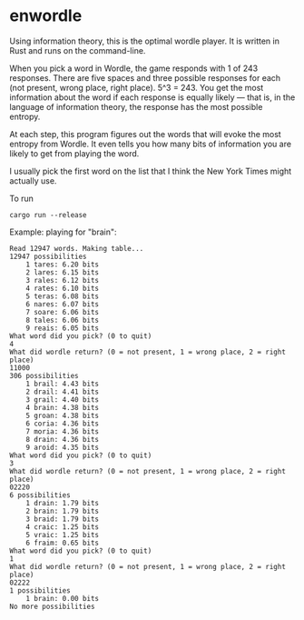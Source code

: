 # enwordle
Using information theory, this is the optimal wordle player.  It is written in Rust and runs on the command-line.

When you pick a word in Wordle, the game responds with 1 of 243 responses.  There are five spaces and three possible responses for each (not present, wrong place, right place). 5^3 = 243.  You get the most information about the word if each response is equally likely — that is, in the language of information theory, the response has the most possible entropy.

At each step, this program figures out the words that will evoke the most entropy from Wordle.  It even tells you how many bits of information you are likely to get from playing the word.

I usually pick the first word on the list that I think the New York Times might actually use.

To run

```
cargo run --release
```

Example: playing for "brain":

```
Read 12947 words. Making table...
12947 possibilities
	1 tares: 6.20 bits
	2 lares: 6.15 bits
	3 rales: 6.12 bits
	4 rates: 6.10 bits
	5 teras: 6.08 bits
	6 nares: 6.07 bits
	7 soare: 6.06 bits
	8 tales: 6.06 bits
	9 reais: 6.05 bits
What word did you pick? (0 to quit)
4
What did wordle return? (0 = not present, 1 = wrong place, 2 = right place)
11000
306 possibilities
	1 brail: 4.43 bits
	2 drail: 4.41 bits
	3 grail: 4.40 bits
	4 brain: 4.38 bits
	5 groan: 4.38 bits
	6 coria: 4.36 bits
	7 moria: 4.36 bits
	8 drain: 4.36 bits
	9 aroid: 4.35 bits
What word did you pick? (0 to quit)
3
What did wordle return? (0 = not present, 1 = wrong place, 2 = right place)
02220
6 possibilities
	1 drain: 1.79 bits
	2 brain: 1.79 bits
	3 braid: 1.79 bits
	4 craic: 1.25 bits
	5 vraic: 1.25 bits
	6 fraim: 0.65 bits
What word did you pick? (0 to quit)
1
What did wordle return? (0 = not present, 1 = wrong place, 2 = right place)
02222
1 possibilities
	1 brain: 0.00 bits
No more possibilities
```
